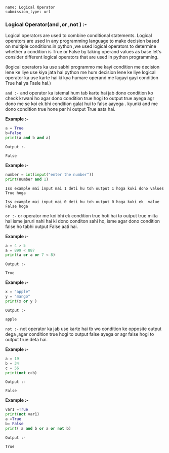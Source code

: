 ```ngMeta
name: Logical Operator 
submission_type: url
```
### Logical Operator(and ,or ,not ) :- 

Logical operators are used to combine conditional statements.
Logical operators are used in any programming language to make decision based on multiple conditions.in python ,we used logical operators to determine whether a condition is True or False by taking operand values as base.let's consider different logical operators that are used in python programming.

(logical operators ka use sabhi programmo me kayi condition me decision lene ke liye use kiya jata hai python me hum decision lene ke liye logical operator ka use karte hai ki kya humare operand me lagayi gayi condition True hai ya Fasle hai.)


`and :-`  and operator ka istemal hum tab karte hai jab dono condition ko check krwani ho agar dono condition true hogi to output true ayega agr dono me se koi ek bhi condition galat hui to false aayega . kyunki and me dono condition true hone par hi output True aata hai.


**Example :-**

```python
a = True 
b=False 
print(a and b and a)
 ```

`Output :-`

`False`

**Example :-**

```python
number = int(input("enter the number"))
print(number and 1)
 ```
`Iss example mai input mai 1 deti hu toh output 1 hoga kuki dono values True hoga`

`Iss example mai input mai 0 deti hu toh output 0 hoga kuki ek  value False hoga`



`or :-`  or operator me koi bhi ek condition true hoti hai to output true milta hai isme jaruri nahi hai ki dono conditon sahi ho, isme agar dono condition false ho tabhi output False aati hai.

**Example :-**

```python
a = 4 > 5
a = 899 < 887
print(a or a or 7 < 8) 
 ``` 
`Output :-`

`True`

**Example :-**
```python
x = "apple"
y = "mango"
print(x or y )
 ```

`Output :-`

`apple`


`not :-` not operator ka jab use karte hai tb wo condition ke opposite output dega ,agar condition true hogi to output false ayega or agr false hogi to output true deta hai.



**Example :-**

```python
a = 19
b = 34
c = 56
print(not c>b)
 ```


`Output :-`

`False`

**Example :-**

```python
var1 =True
print(not var1)
a =True
b= False
print( a and b or a or not b)
 ```


`Output :-`

`True`